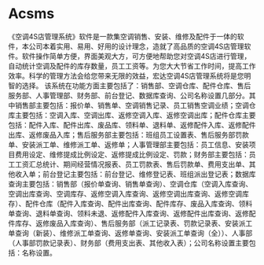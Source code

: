 # Acsms
 《空调4S店管理系统》软件是一款集空调销售、安装、维修及配件于一体的软件，本公司本着实用、易用、好用的设计理念，造就了高品质的空调4S店管理软件。软件操作简单方便，界面美观大方，可方便地帮助您对空调4S店进行管理，自动统计空调及配件的库存数量，员工工资等。为您大大节省工作时间，提高工作效率。科学的管理方法会给您带来无限的效益，宏达空调4S店管理系统将是您明智的选择。 该系统在功能方面主要包括了：销售部、空调仓库、配件仓库、售后服务部、人事管理部、财务部、前台登记、数据库查询、公司名称设置几部分。其中销售部主要包括：报价单、销售单、空调销售记录、员工销售空调业绩；空调仓库主要包括：空调入库、空调出库、返修空调入库、返修空调出库；配件仓库主要包括：配件入库、配件出库、废品库、领料单、退料单、返修配件入库、返修配件出库、返修废品入库；售后服务部主要包括：班组员工设置表、售后服务部罚款单、安装派工单、维修派工单、返修单；人事管理部主要包括：员工信息、安装项目费用设定、维修提成比例设定、返修提成比例设定、罚款；财务部主要包括：员工工资汇总统计、期间经营情况报表、员工罚款表、售后罚款单、费用支出单、其他收入单；前台登记主要包括：前台登记、维修登记表、班组派出登记表；数据库查询主要包括：销售部（报价单查询、销售单查询）、空调仓库（空调入库查询、空调出库查询、空调库存、返修空调入库查询、返修空调出库查询、返修空调库存）、配件仓库（配件入库查询、配件出库查询、配件库存、废品入库查询、领料单查询、退料单查询、领料未退、返修配件入库查询、返修配件出库查询、返修配件库存、返修废品入库查询）、售后服务部（派工记录表、罚款记录表、安装派工单查询（新装）、维修派工单查询、返修单查询、安装派工单查询（全））、人事部（人事部罚款记录表）、财务部（费用支出表、其他收入表）；公司名称设置主要包括：名称设置。
